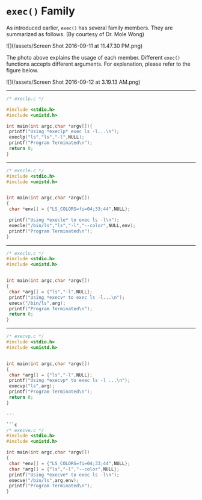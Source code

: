 # `exec()` Family

As introduced earlier, `exec()` has several family members. They are summarized as follows. (By courtesy of Dr. Mole Wong)

![](/assets/Screen Shot 2016-09-11 at 11.47.30 PM.png)

The photo above explains the usage of each member. Different `exec()` functions accepts different arguments. For explanation, please refer to the figure below.

![](/assets/Screen Shot 2016-09-12 at 3.19.13 AM.png)

---

```c
/* execlp.c */

#include <stdio.h>
#include <unistd.h>

int main(int argc,char *argv[]){
 printf("Using *execlp* exec ls -l...\n");
 execlp("ls","ls","-l",NULL);
 printf("Program Terminated\n");
 return 0;
}

```
---
```c
/* execle.c */
#include <stdio.h>
#include <unistd.h>


int main(int argc,char *argv[])
{
 char *env[] = {"LS_COLORS=fi=04;33;44",NULL};

 printf("Using *execle* to exec ls -l\n");
 execle("/bin/ls","ls","-l","--color",NULL,env);
 printf("Program Terminated\n");
}

```
---
```c
/* execlv.c */
#include <stdio.h>
#include <unistd.h>


int main(int argc,char *argv[])
{
 char *arg[] = {"ls","-l",NULL};
 printf("Using *execv* to exec ls -l...\n");
 execv("/bin/ls",arg);
 printf("Program Terminated\n");
 return 0;
}

```
---
```c
/* execvp.c */
#include <stdio.h>
#include <unistd.h>


int main(int argc,char *argv[])
{
 char *arg[] = {"ls","-l",NULL};
 printf("Using *execvp* to exec ls -l ...\n");
 execvp("ls",arg);
 printf("Program Terminated\n");
 return 0;
}

---

```c
/* execve.c */
#include <stdio.h>
#include <unistd.h>

int main(int argc,char *argv[])
{
 char *env[] = {"LS_COLORS=fi=04;33;44",NULL};
 char *arg[] = {"ls","-l","--color",NULL};
 printf("Using *execve* to exec ls -l\n");
 execve("/bin/ls",arg,env);
 printf("Program Terminated\n");
}

```




